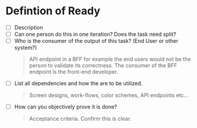# Defintion of Ready

- [ ] Description
- [ ] Can one person do this in one iteration? Does the task need split?
- [ ] Who is the consumer of the output of this task? (End User or other system?)  
    > API endpoint in a BFF for example the end users would not be the person to validate its correctness.
    > The consumer of the BFF endpoint is the front-end developer.
- [ ] List all dependencies and how the are to be utilized. 
    > Screen designs, work-flows, color schemes, API endpoints etc...
- [ ] How can you objectively prove it is done? 
    > Acceptance criteria. Confirm this is clear.
